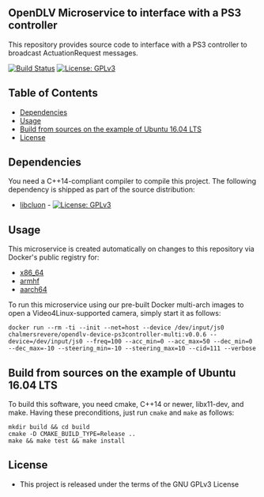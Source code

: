 ## OpenDLV Microservice to interface with a PS3 controller

This repository provides source code to interface with a PS3 controller to
broadcast ActuationRequest messages.

[![Build Status](https://travis-ci.org/chalmers-revere/opendlv-device-ps3controller.svg?branch=master)](https://travis-ci.org/chalmers-revere/opendlv-device-ps3controller) [![License: GPLv3](https://img.shields.io/badge/license-GPL--3-blue.svg
)](https://www.gnu.org/licenses/gpl-3.0.txt)


## Table of Contents
* [Dependencies](#dependencies)
* [Usage](#usage)
* [Build from sources on the example of Ubuntu 16.04 LTS](#build-from-sources-on-the-example-of-ubuntu-1604-lts)
* [License](#license)


## Dependencies
You need a C++14-compliant compiler to compile this project. The following
dependency is shipped as part of the source distribution:

* [libcluon](https://github.com/chrberger/libcluon) - [![License: GPLv3](https://img.shields.io/badge/license-GPL--3-blue.svg
)](https://www.gnu.org/licenses/gpl-3.0.txt)


## Usage
This microservice is created automatically on changes to this repository via Docker's public registry for:
* [x86_64](https://hub.docker.com/r/chalmersrevere/opendlv-device-ps3controller-amd64/tags/)
* [armhf](https://hub.docker.com/r/chalmersrevere/opendlv-device-ps3controller-armhf/tags/)
* [aarch64](https://hub.docker.com/r/chalmersrevere/opendlv-device-ps3controller-aarch64/tags/)

To run this microservice using our pre-built Docker multi-arch images to open
a Video4Linux-supported camera, simply start it as follows:

```
docker run --rm -ti --init --net=host --device /dev/input/js0 chalmersrevere/opendlv-device-ps3controller-multi:v0.0.6 --device=/dev/input/js0 --freq=100 --acc_min=0 --acc_max=50 --dec_min=0 --dec_max=-10 --steering_min=-10 --steering_max=10 --cid=111 --verbose
```

## Build from sources on the example of Ubuntu 16.04 LTS
To build this software, you need cmake, C++14 or newer, libx11-dev, and make.
Having these preconditions, just run `cmake` and `make` as follows:

```
mkdir build && cd build
cmake -D CMAKE_BUILD_TYPE=Release ..
make && make test && make install
```


## License

* This project is released under the terms of the GNU GPLv3 License


